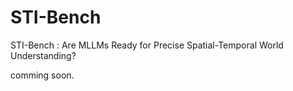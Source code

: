 # STI-Bench
STI-Bench : Are MLLMs Ready for Precise Spatial-Temporal World Understanding?

comming soon.

